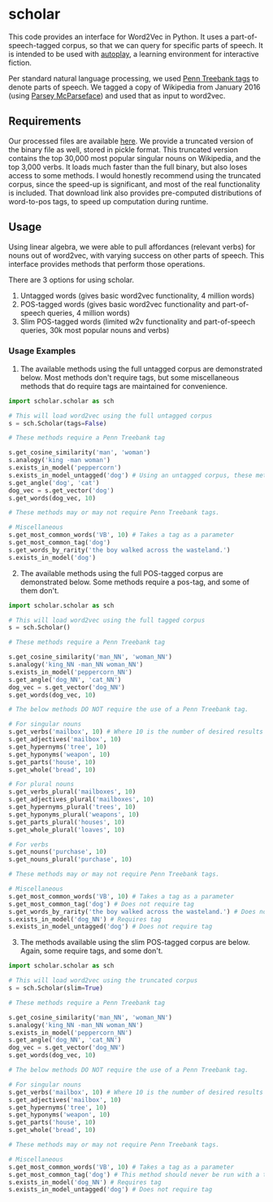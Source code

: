 # scholar
This code provides an interface for Word2Vec in Python. It uses a part-of-speech-tagged corpus, so that we can query for specific parts of speech. It is intended to be used with [autoplay](https://github.com/danielricks/autoplay), a learning environment for interactive fiction.

Per standard natural language processing, we used [Penn Treebank tags](https://www.ling.upenn.edu/courses/Fall_2003/ling001/penn_treebank_pos.html) to denote parts of speech. We tagged a copy of Wikipedia from January 2016 (using [Parsey McParseface](https://github.com/tensorflow/models/tree/master/syntaxnet)) and used that as input to word2vec.

## Requirements

Our processed files are available [here](https://drive.google.com/open?id=1srOUFidQ9fV240wyF7GW4eqF6raCawBV). We provide a truncated version of the binary file as well, stored in pickle format. This truncated version contains the top 30,000 most popular singular nouns on Wikipedia, and the top 3,000 verbs. It loads much faster than the full binary, but also loses access to some methods. I would honestly recommend using the truncated corpus, since the speed-up is significant, and most of the real functionality is included. That download link also provides pre-computed distributions of word-to-pos tags, to speed up computation during runtime.

## Usage

Using linear algebra, we were able to pull affordances (relevant verbs) for nouns out of word2vec, with varying success on other parts of speech. This interface provides methods that perform those operations.

There are 3 options for using scholar.
1. Untagged words (gives basic word2vec functionality, 4 million words)
2. POS-tagged words (gives basic word2vec functionality and part-of-speech queries, 4 million words)
3. Slim POS-tagged words (limited w2v functionality and part-of-speech queries, 30k most popular nouns and verbs)

### Usage Examples

1. The available methods using the full untagged corpus are demonstrated below. Most methods don't require tags, but some miscellaneous methods that do require tags are maintained for convenience.

```python
import scholar.scholar as sch

# This will load word2vec using the full untagged corpus
s = sch.Scholar(tags=False)

# These methods require a Penn Treebank tag

s.get_cosine_similarity('man', 'woman')
s.analogy('king -man woman')
s.exists_in_model('peppercorn')
s.exists_in_model_untagged('dog') # Using an untagged corpus, these methods are identical
s.get_angle('dog', 'cat')
dog_vec = s.get_vector('dog')
s.get_words(dog_vec, 10)

# These methods may or may not require Penn Treebank tags.

# Miscellaneous
s.get_most_common_words('VB', 10) # Takes a tag as a parameter
s.get_most_common_tag('dog')
s.get_words_by_rarity('the boy walked across the wasteland.')
s.exists_in_model('dog')
```

2. The available methods using the full POS-tagged corpus are demonstrated below. Some methods require a pos-tag, and some of them don't.

```python
import scholar.scholar as sch

# This will load word2vec using the full tagged corpus
s = sch.Scholar()

# These methods require a Penn Treebank tag

s.get_cosine_similarity('man_NN', 'woman_NN')
s.analogy('king_NN -man_NN woman_NN')
s.exists_in_model('peppercorn_NN')
s.get_angle('dog_NN', 'cat_NN')
dog_vec = s.get_vector('dog_NN')
s.get_words(dog_vec, 10)

# The below methods DO NOT require the use of a Penn Treebank tag.

# For singular nouns
s.get_verbs('mailbox', 10) # Where 10 is the number of desired results
s.get_adjectives('mailbox', 10)
s.get_hypernyms('tree', 10)
s.get_hyponyms('weapon', 10)
s.get_parts('house', 10)
s.get_whole('bread', 10)

# For plural nouns
s.get_verbs_plural('mailboxes', 10)
s.get_adjectives_plural('mailboxes', 10)
s.get_hypernyms_plural('trees', 10)
s.get_hyponyms_plural('weapons', 10)
s.get_parts_plural('houses', 10)
s.get_whole_plural('loaves', 10)

# For verbs
s.get_nouns('purchase', 10)
s.get_nouns_plural('purchase', 10)

# These methods may or may not require Penn Treebank tags.

# Miscellaneous
s.get_most_common_words('VB', 10) # Takes a tag as a parameter
s.get_most_common_tag('dog') # Does not require tag
s.get_words_by_rarity('the boy walked across the wasteland.') # Does not require tag
s.exists_in_model('dog_NN') # Requires tag
s.exists_in_model_untagged('dog') # Does not require tag
```

3. The methods available using the slim POS-tagged corpus are below. Again, some require tags, and some don't.

```python
import scholar.scholar as sch

# This will load word2vec using the truncated corpus
s = sch.Scholar(slim=True)

# These methods require a Penn Treebank tag

s.get_cosine_similarity('man_NN', 'woman_NN')
s.analogy('king_NN -man_NN woman_NN')
s.exists_in_model('peppercorn_NN')
s.get_angle('dog_NN', 'cat_NN')
dog_vec = s.get_vector('dog_NN')
s.get_words(dog_vec, 10)

# The below methods DO NOT require the use of a Penn Treebank tag.

# For singular nouns
s.get_verbs('mailbox', 10) # Where 10 is the number of desired results
s.get_adjectives('mailbox', 10)
s.get_hypernyms('tree', 10)
s.get_hyponyms('weapon', 10)
s.get_parts('house', 10)
s.get_whole('bread', 10)

# These methods may or may not require Penn Treebank tags.

# Miscellaneous
s.get_most_common_words('VB', 10) # Takes a tag as a parameter
s.get_most_common_tag('dog') # This method should never be run with a tag
s.exists_in_model('dog_NN') # Requires tag
s.exists_in_model_untagged('dog') # Does not require tag
```
